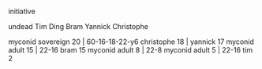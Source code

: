 initiative

undead
Tim
Ding
Bram
Yannick
Christophe



myconid sovereign 20    | 60-16-18-22-y6
christophe 18 | 
yannick 17
myconid adult 15 | 22-16
bram 15
myconid adult 8 | 22-8
myconid adult 5 | 22-16
tim 2